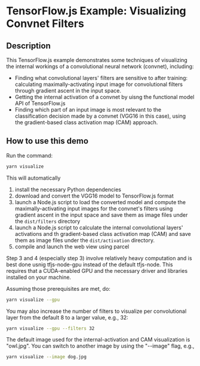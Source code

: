 # TensorFlow.js Example: Visualizing Convnet Filters

## Description

This TensorFlow.js example demonstrates some techniques of visualizing
the internal workings of a convolutional neural network (convnet), including:

- Finding what convolutional layers' filters are sensitive to after
  training: calculating maximally-activating input image for
  convolutional filters through gradient ascent in the input space.
- Getting the internal activation of a convnet by uisng the
  functional model API of TensorFlow.js
- Finding which part of an input image is most relevant to the
  classification decision made by a convnet (VGG16 in this case),
  using the gradient-based class activation map (CAM) approach.

## How to use this demo

Run the command:
```sh
yarn visualize
```

This will automatically

1. install the necessary Python dependencies
2. download and convert the VGG16 model to TensorFlow.js format
3. launch a Node.js script to load the converted model and compute
   the maximally-activating input images for the convnet's filters
   using gradient ascent in the input space and save them as image
   files under the `dist/filters` directory
4. launch a Node.js script to calculate the internal convolutional
   layers' activations and th gradient-based class activation
   map (CAM) and save them as image files under the
   `dist/activation` directory.
5. compile and launch the web view using parcel

Step 3 and 4 (especially step 3) involve relatively heavy computation
and is best done usnig tfjs-node-gpu instead of the default
tfjs-node. This requires that a CUDA-enabled GPU and the necessary
driver and libraries installed on your machine. 

Assuming those prerequisites are met, do:

```sh
yarn visualize --gpu
```

You may also increase the number of filters to visualize per convolutional
layer from the default 8 to a larger value, e.g., 32:

```sh
yarn visualize --gpu --filters 32
```

The default image used for the internal-activation and CAM visualization is
"owl.jpg". You can switch to another image by using the "--image" flag, e.g.,

```sh
yarn visualize --image dog.jpg
```
